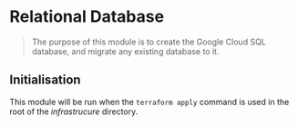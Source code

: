 # Relational Database

> The purpose of this module is to create the Google Cloud SQL database, and migrate any existing database to it.

## Initialisation

This module will be run when the `terraform apply` command is used in the root of the _infrastrucure_ directory.
